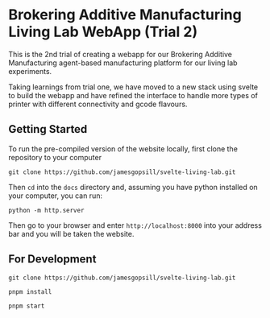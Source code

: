 # Brokering Additive Manufacturing Living Lab WebApp (Trial 2)

This is the 2nd trial of creating a webapp for our Brokering Additive Manufacturing agent-based manufacturing platform for our living lab experiments.

Taking learnings from trial one, we have moved to a new stack using svelte to build the webapp and have refined the interface to handle more types of printer with different connectivity and gcode flavours.

## Getting Started

To run the pre-compiled version of the website locally, first clone the repository to your computer

```
git clone https://github.com/jamesgopsill/svelte-living-lab.git
```

Then `cd` into the `docs` directory and, assuming you have python installed on your computer, you can run:

```
python -m http.server
```

Then go to your browser and enter `http://localhost:8000` into your address bar and you will be taken the website.




## For Development

```
git clone https://github.com/jamesgopsill/svelte-living-lab.git
```

```
pnpm install
```

```
pnpm start
```